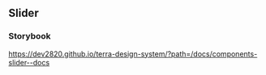 ## Slider

### Storybook

https://dev2820.github.io/terra-design-system/?path=/docs/components-slider--docs
